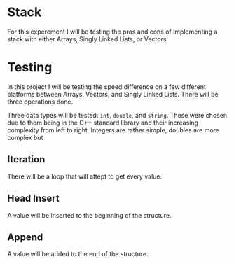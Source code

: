 # Stack
For this experement I will be testing the pros and cons of implementing a stack with either Arrays, Singly Linked Lists, or Vectors.

# Testing
In this project I will be testing the speed difference on a few different platforms between Arrays, Vectors, and Singly Linked Lists. There will be three operations done.

Three data types will be tested: `int`, `double`, and `string`. These were chosen due to them being in the C++ standard library and their increasing complexity from left to right. Integers are rather simple, doubles are more complex but

## Iteration
There will be a loop that will attept to get every value. 

## Head Insert
A value will be inserted to the beginning of the structure.

## Append 
A value will be added to the end of the structure.